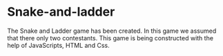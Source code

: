 # Snake-and-ladder
The Snake and Ladder game has been created. In this game we assumed that there only two contestants.
This game is being constructed with the help of JavaScripts, HTML and Css.
